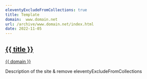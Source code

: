 ```yaml
---
eleventyExcludeFromCollections: true
title: Template
domain:  www.domain.net
url: /archive/www.domain.net/index.html
date: 2022-11-05
---
```

## [{{ title }}]({{url}})
[{{ domain }}]({{url}})

Description of the site & remove eleventyExcludeFromCollections

